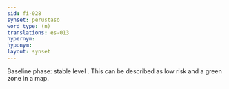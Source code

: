 ```yaml
---
sid: fi-028
synset: perustaso
word_type: (n)
translations: es-013
hypernym: 
hyponym: 
layout: synset
---
```

Baseline phase: stable level . This can be described as low risk and a green zone in a map.